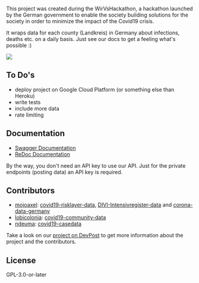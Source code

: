 This project was created during the WirVsHackathon, a hackathon launched by the German government to enable the society building solutions for the society in order to minimize the impact of the Covid19 crisis.

It wraps data for each county (Landkreis) in Germany about infections, deaths etc. on a daily basis. Just see our docs to get a feeling what's possible :)

![](https://wirvsvirushackathon.org/wp-content/uploads/2020/03/12-scaled.jpg)

## To Do's

* deploy project on Google Cloud Platform (or something else than Heroku)
* write tests
* include more data
* rate limiting

## Documentation

* [Swagger Documentation](https://covid19-api-backend.herokuapp.com/swagger/)
* [ReDoc Documentation](https://covid19-api-backend.herokuapp.com/redoc/)

By the way, you don't need an API key to use our API. Just for the private endpoints (posting data) an API key is required.

## Contributors

* [mojoaxel](https://github.com/mojoaxel): [covid19-risklayer-data](https://github.com/mojoaxel/covid19-risklayer-data), [DIVI-Intensivregister-data](https://github.com/mojoaxel/DIVI-Intensivregister-data) and [corona-data-germany](https://github.com/mojoaxel/corona-data-germany)
* [lobicolonia](https://github.com/lobicolonia/): [covid19-community-data](https://github.com/lobicolonia/covid19-community-data)
* [ndeuma](https://github.com/ndeuma): [covid19-casedata](https://github.com/ndeuma/covid19-casedata)

Take a look on our [project on DevPost](https://devpost.com/software/08_data-hub-de_regionale-daten-sharepics) to get more information about the project and the contributors.

## License
GPL-3.0-or-later
